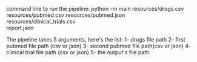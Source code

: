 command line to run the pipeline:
    python -m main resources/drugs.csv \
    resources/pubmed.csv resources/pubmed.json \
    resources/clinical_trials.csv \
    report.json

The pipeline takes 5 arguments, here's the list:
    1- drugs file path
    2- first pubmed file path (csv or json)
    3- second pubmed file path(csv or json)
    4- clinical trial file path (csv or json)
    5- the output's file path
